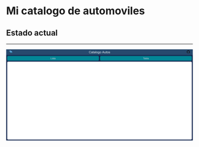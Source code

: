 # Mi catalogo de automoviles

## Estado actual
---------------------

![Preview](/preview/E1A2.png)
